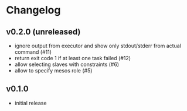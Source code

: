 # Changelog

## v0.2.0 (unreleased)

* ignore output from executor and show only stdout/stderr from actual command (#11)
* return exit code 1 if at least one task failed (#12)
* allow selecting slaves with constraints (#6)
* allow to specify mesos role (#5)

## v0.1.0

* initial release